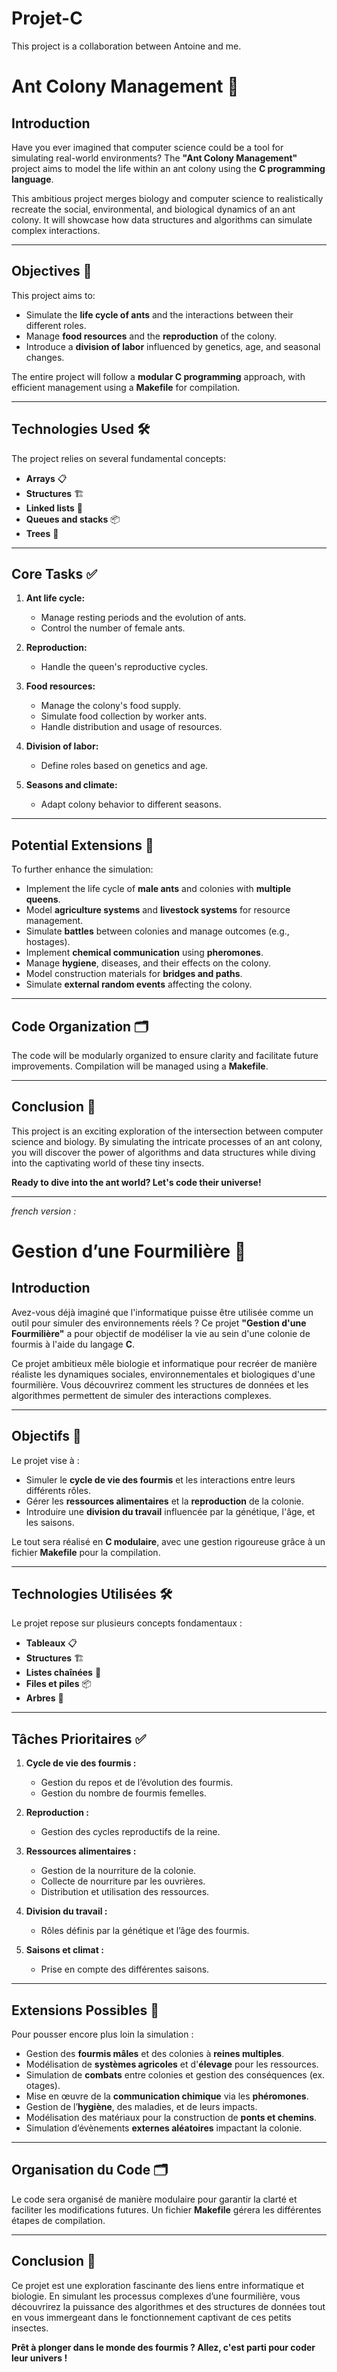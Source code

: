 # Projet-C
This project is a collaboration between Antoine and me.

# Ant Colony Management 🐜

## Introduction

Have you ever imagined that computer science could be a tool for simulating real-world environments? The **"Ant Colony Management"** project aims to model the life within an ant colony using the **C programming language**.

This ambitious project merges biology and computer science to realistically recreate the social, environmental, and biological dynamics of an ant colony. It will showcase how data structures and algorithms can simulate complex interactions.

---

## Objectives 🎯

This project aims to:
- Simulate the **life cycle of ants** and the interactions between their different roles.
- Manage **food resources** and the **reproduction** of the colony.
- Introduce a **division of labor** influenced by genetics, age, and seasonal changes.

The entire project will follow a **modular C programming** approach, with efficient management using a **Makefile** for compilation.

---

## Technologies Used 🛠️

The project relies on several fundamental concepts:
- **Arrays** 📋
- **Structures** 🏗️
- **Linked lists** 🔗
- **Queues and stacks** 📦
- **Trees** 🌳

---

## Core Tasks ✅

1. **Ant life cycle:**
   - Manage resting periods and the evolution of ants.
   - Control the number of female ants.

2. **Reproduction:**
   - Handle the queen's reproductive cycles.

3. **Food resources:**
   - Manage the colony's food supply.
   - Simulate food collection by worker ants.
   - Handle distribution and usage of resources.

4. **Division of labor:**
   - Define roles based on genetics and age.

5. **Seasons and climate:**
   - Adapt colony behavior to different seasons.

---

## Potential Extensions 🚀

To further enhance the simulation:
- Implement the life cycle of **male ants** and colonies with **multiple queens**.
- Model **agriculture systems** and **livestock systems** for resource management.
- Simulate **battles** between colonies and manage outcomes (e.g., hostages).
- Implement **chemical communication** using **pheromones**.
- Manage **hygiene**, diseases, and their effects on the colony.
- Model construction materials for **bridges and paths**.
- Simulate **external random events** affecting the colony.

---

## Code Organization 🗂️

The code will be modularly organized to ensure clarity and facilitate future improvements. Compilation will be managed using a **Makefile**.

---

## Conclusion 🌟

This project is an exciting exploration of the intersection between computer science and biology. By simulating the intricate processes of an ant colony, you will discover the power of algorithms and data structures while diving into the captivating world of these tiny insects.

**Ready to dive into the ant world? Let's code their universe!**

---
_french version :_
# Gestion d’une Fourmilière 🐜

## Introduction

Avez-vous déjà imaginé que l'informatique puisse être utilisée comme un outil pour simuler des environnements réels ? Ce projet **"Gestion d'une Fourmilière"** a pour objectif de modéliser la vie au sein d'une colonie de fourmis à l'aide du langage **C**. 

Ce projet ambitieux mêle biologie et informatique pour recréer de manière réaliste les dynamiques sociales, environnementales et biologiques d'une fourmilière. Vous découvrirez comment les structures de données et les algorithmes permettent de simuler des interactions complexes.

---

## Objectifs 🎯

Le projet vise à :
- Simuler le **cycle de vie des fourmis** et les interactions entre leurs différents rôles.
- Gérer les **ressources alimentaires** et la **reproduction** de la colonie.
- Introduire une **division du travail** influencée par la génétique, l'âge, et les saisons.

Le tout sera réalisé en **C modulaire**, avec une gestion rigoureuse grâce à un fichier **Makefile** pour la compilation.

---

## Technologies Utilisées 🛠️

Le projet repose sur plusieurs concepts fondamentaux :
- **Tableaux** 📋
- **Structures** 🏗️
- **Listes chaînées** 🔗
- **Files et piles** 📦
- **Arbres** 🌳

---

## Tâches Prioritaires ✅

1. **Cycle de vie des fourmis :** 
   - Gestion du repos et de l’évolution des fourmis.
   - Gestion du nombre de fourmis femelles.

2. **Reproduction :**
   - Gestion des cycles reproductifs de la reine.

3. **Ressources alimentaires :**
   - Gestion de la nourriture de la colonie.
   - Collecte de nourriture par les ouvrières.
   - Distribution et utilisation des ressources.

4. **Division du travail :**
   - Rôles définis par la génétique et l’âge des fourmis.

5. **Saisons et climat :**
   - Prise en compte des différentes saisons.

---

## Extensions Possibles 🚀

Pour pousser encore plus loin la simulation :
- Gestion des **fourmis mâles** et des colonies à **reines multiples**.
- Modélisation de **systèmes agricoles** et d'**élevage** pour les ressources.
- Simulation de **combats** entre colonies et gestion des conséquences (ex. otages).
- Mise en œuvre de la **communication chimique** via les **phéromones**.
- Gestion de l’**hygiène**, des maladies, et de leurs impacts.
- Modélisation des matériaux pour la construction de **ponts et chemins**.
- Simulation d’évènements **externes aléatoires** impactant la colonie.

---

## Organisation du Code 🗂️

Le code sera organisé de manière modulaire pour garantir la clarté et faciliter les modifications futures. Un fichier **Makefile** gérera les différentes étapes de compilation.

---

## Conclusion 🌟

Ce projet est une exploration fascinante des liens entre informatique et biologie. En simulant les processus complexes d’une fourmilière, vous découvrirez la puissance des algorithmes et des structures de données tout en vous immergeant dans le fonctionnement captivant de ces petits insectes.

**Prêt à plonger dans le monde des fourmis ? Allez, c'est parti pour coder leur univers !**
